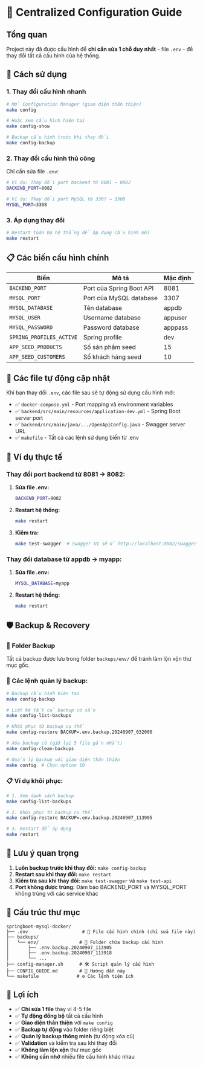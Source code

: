 # 🎯 Centralized Configuration Guide

## Tổng quan
Project này đã được cấu hình để **chỉ cần sửa 1 chỗ duy nhất** - file `.env` - để thay đổi tất cả cấu hình của hệ thống.

## 🚀 Cách sử dụng

### 1. Thay đổi cấu hình nhanh
```bash
# Mở Configuration Manager (giao diện thân thiện)
make config

# Hoặc xem cấu hình hiện tại
make config-show

# Backup cấu hình trước khi thay đổi
make config-backup
```

### 2. Thay đổi cấu hình thủ công
Chỉ cần sửa file `.env`:
```bash
# Ví dụ: Thay đổi port backend từ 8081 → 8082
BACKEND_PORT=8082

# Ví dụ: Thay đổi port MySQL từ 3307 → 3308  
MYSQL_PORT=3308
```

### 3. Áp dụng thay đổi
```bash
# Restart toàn bộ hệ thống để áp dụng cấu hình mới
make restart
```

## 📋 Các biến cấu hình chính

| Biến | Mô tả | Mặc định |
|------|-------|----------|
| `BACKEND_PORT` | Port của Spring Boot API | 8081 |
| `MYSQL_PORT` | Port của MySQL database | 3307 |
| `MYSQL_DATABASE` | Tên database | appdb |
| `MYSQL_USER` | Username database | appuser |
| `MYSQL_PASSWORD` | Password database | apppass |
| `SPRING_PROFILES_ACTIVE` | Spring profile | dev |
| `APP_SEED_PRODUCTS` | Số sản phẩm seed | 15 |
| `APP_SEED_CUSTOMERS` | Số khách hàng seed | 10 |

## 🔄 Các file tự động cập nhật

Khi bạn thay đổi `.env`, các file sau sẽ tự động sử dụng cấu hình mới:

- ✅ `docker-compose.yml` - Port mapping và environment variables
- ✅ `backend/src/main/resources/application-dev.yml` - Spring Boot server port
- ✅ `backend/src/main/java/.../OpenApiConfig.java` - Swagger server URL
- ✅ `makefile` - Tất cả các lệnh sử dụng biến từ .env

## 🎯 Ví dụ thực tế

### Thay đổi port backend từ 8081 → 8082:

1. **Sửa file .env:**
   ```bash
   BACKEND_PORT=8082
   ```

2. **Restart hệ thống:**
   ```bash
   make restart
   ```

3. **Kiểm tra:**
   ```bash
   make test-swagger  # Swagger UI sẽ ở http://localhost:8082/swagger-ui/index.html
   ```

### Thay đổi database từ appdb → myapp:

1. **Sửa file .env:**
   ```bash
   MYSQL_DATABASE=myapp
   ```

2. **Restart hệ thống:**
   ```bash
   make restart
   ```

## 🛡️ Backup & Recovery

### 📁 Folder Backup
Tất cả backup được lưu trong folder `backups/env/` để tránh làm lộn xộn thư mục gốc.

### 🔧 Các lệnh quản lý backup:

```bash
# Backup cấu hình hiện tại
make config-backup

# Liệt kê tất cả backup có sẵn
make config-list-backups

# Khôi phục từ backup cụ thể
make config-restore BACKUP=.env.backup.20240907_032000

# Xóa backup cũ (giữ lại 5 file gần nhất)
make config-clean-backups

# Quản lý backup với giao diện thân thiện
make config  # Chọn option 10
```

### 📋 Ví dụ khôi phục:
```bash
# 1. Xem danh sách backup
make config-list-backups

# 2. Khôi phục từ backup cụ thể
make config-restore BACKUP=.env.backup.20240907_113905

# 3. Restart để áp dụng
make restart
```

## 🚨 Lưu ý quan trọng

1. **Luôn backup trước khi thay đổi:** `make config-backup`
2. **Restart sau khi thay đổi:** `make restart`
3. **Kiểm tra sau khi thay đổi:** `make test-swagger` và `make test-api`
4. **Port không được trùng:** Đảm bảo BACKEND_PORT và MYSQL_PORT không trùng với các service khác

## 📁 Cấu trúc thư mục

```
springboot-mysql-docker/
├── .env                    # 🎯 File cấu hình chính (chỉ sửa file này)
├── backups/
│   └── env/               # 📁 Folder chứa backup cấu hình
│       ├── .env.backup.20240907_113905
│       ├── .env.backup.20240907_113918
│       └── ...
├── config-manager.sh      # 🛠️ Script quản lý cấu hình
├── CONFIG_GUIDE.md        # 📖 Hướng dẫn này
└── makefile              # ⚙️ Các lệnh tiện ích
```

## 🎉 Lợi ích

- ✅ **Chỉ sửa 1 file** thay vì 4-5 file
- ✅ **Tự động đồng bộ** tất cả cấu hình
- ✅ **Giao diện thân thiện** với `make config`
- ✅ **Backup tự động** vào folder riêng biệt
- ✅ **Quản lý backup thông minh** (tự động xóa cũ)
- ✅ **Validation** và kiểm tra sau khi thay đổi
- ✅ **Không làm lộn xộn** thư mục gốc
- ✅ **Không cần nhớ** nhiều file cấu hình khác nhau
